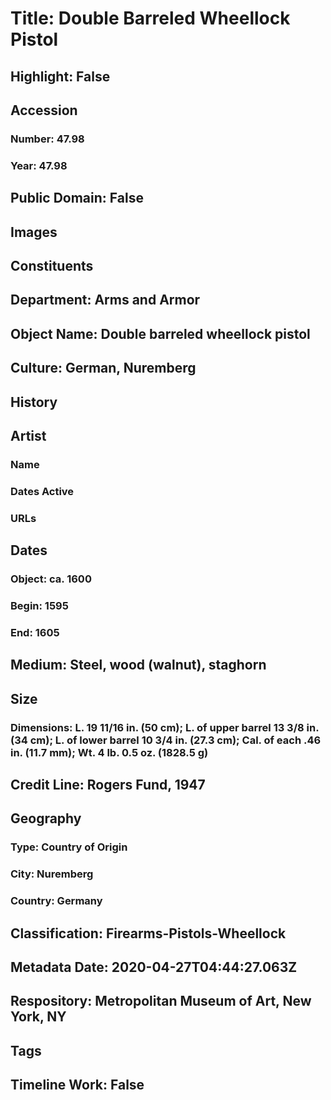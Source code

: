 # Title: Double Barreled Wheellock Pistol
## Highlight: False
## Accession
### Number: 47.98
### Year: 47.98
## Public Domain: False
## Images
## Constituents
## Department: Arms and Armor
## Object Name: Double barreled wheellock pistol
## Culture: German, Nuremberg
## History
## Artist
### Name
### Dates Active
### URLs
## Dates
### Object: ca. 1600
### Begin: 1595
### End: 1605
## Medium: Steel, wood (walnut), staghorn
## Size
### Dimensions: L. 19 11/16 in. (50 cm); L. of upper barrel 13 3/8 in. (34 cm); L. of lower barrel 10 3/4 in. (27.3 cm); Cal. of each .46 in. (11.7 mm); Wt. 4 lb. 0.5 oz. (1828.5 g)
## Credit Line: Rogers Fund, 1947
## Geography
### Type: Country of Origin
### City: Nuremberg
### Country: Germany
## Classification: Firearms-Pistols-Wheellock
## Metadata Date: 2020-04-27T04:44:27.063Z
## Respository: Metropolitan Museum of Art, New York, NY
## Tags
## Timeline Work: False